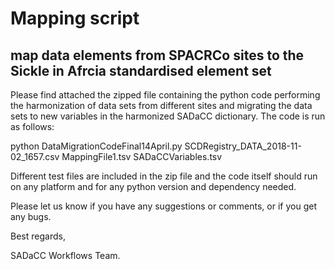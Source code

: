 # Mapping script
## map data elements from SPACRCo sites to the Sickle in Afrcia standardised element set

Please find attached the zipped file containing the python code performing the harmonization of data sets from different sites and migrating the data sets to new variables in the harmonized SADaCC dictionary. The code is run as follows:

python DataMigrationCodeFinal14April.py SCDRegistry_DATA_2018-11-02_1657.csv MappingFile1.tsv SADaCCVariables.tsv

Different test files are included in the zip file and the code itself should run on any platform and for any python version and dependency needed.

Please let us know if you have any suggestions or comments, or if you get any bugs.

Best regards,

SADaCC Workflows Team.
